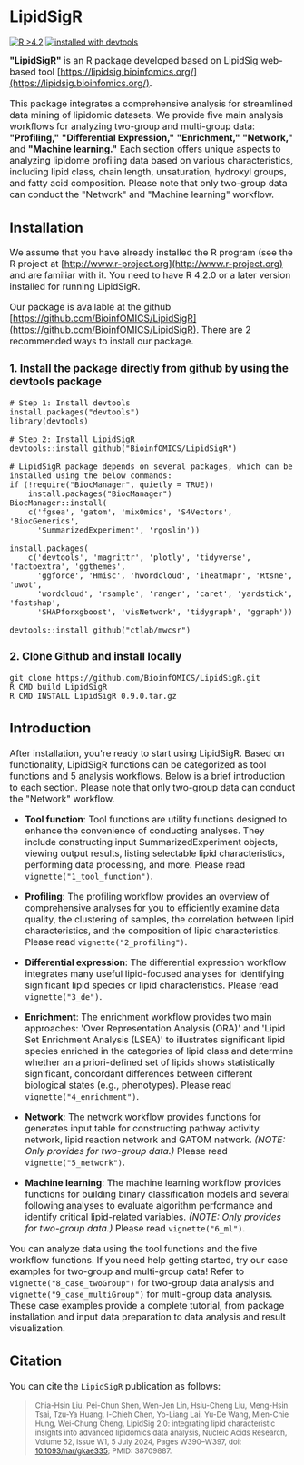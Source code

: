 # LipidSigR
<!-- badges: start -->
[![R >4.2](https://img.shields.io/badge/R-%3E4.2-success.svg)](https://www.r-project.org/) 
<a href='#devtools'>![installed with devtools](https://img.shields.io/badge/installed%20with-devtools-blueviolet.svg)</a>
<!-- badges: end -->

<font size=3> **"LipidSigR"** is an R package developed based on LipidSig web-based tool 
[https://lipidsig.bioinfomics.org/](https://lipidsig.bioinfomics.org/). 

This package integrates a comprehensive analysis for streamlined data mining of 
lipidomic datasets. We provide five main analysis workflows for analyzing 
two-group and multi-group data: **"Profiling,"** **"Differential Expression,"** 
**"Enrichment,"** **"Network,"** and **"Machine learning."** 
Each section offers unique aspects to analyzing lipidome profiling data based on 
various characteristics, including lipid class, chain length, unsaturation, 
hydroxyl groups, and fatty acid composition. 
Please note that only two-group data can conduct the "Network" and "Machine learning" workflow.

## Installation
We assume that you have already installed the R program (see the R project at 
[http://www.r-project.org](http://www.r-project.org)  and are familiar with it. 
You need to have R 4.2.0 or a later version installed for running LipidSigR.

Our package is available at the github 
[https://github.com/BioinfOMICS/LipidSigR](https://github.com/BioinfOMICS/LipidSigR). 
There are 2 recommended ways to install our package.

### 1. Install the package directly from github by using the devtools package
```(r)
# Step 1: Install devtools
install.packages("devtools")
library(devtools)

# Step 2: Install LipidSigR
devtools::install_github("BioinfOMICS/LipidSigR")

# LipidSigR package depends on several packages, which can be installed using the below commands:
if (!require("BiocManager", quietly = TRUE))
    install.packages("BiocManager")
BiocManager::install(
    c('fgsea', 'gatom', 'mixOmics', 'S4Vectors', 'BiocGenerics', 
      'SummarizedExperiment', 'rgoslin'))

install.packages(
    c('devtools', 'magrittr', 'plotly', 'tidyverse', 'factoextra', 'ggthemes', 
      'ggforce', 'Hmisc', 'hwordcloud', 'iheatmapr', 'Rtsne', 'uwot', 
      'wordcloud', 'rsample', 'ranger', 'caret', 'yardstick', 'fastshap', 
      'SHAPforxgboost', 'visNetwork', 'tidygraph', 'ggraph'))

devtools::install_github("ctlab/mwcsr")
```

### 2. Clone Github and install locally
```(r)
git clone https://github.com/BioinfOMICS/LipidSigR.git
R CMD build LipidSigR
R CMD INSTALL LipidSigR_0.9.0.tar.gz
```
## Introduction
<font size=3> After installation, you're ready to start using LipidSigR. 
Based on functionality, LipidSigR functions can be categorized as tool functions 
and 5 analysis workflows. Below is a brief introduction to each section.
Please note that only two-group data can conduct the "Network" workflow. 

* **Tool function**: Tool functions are utility functions designed to enhance 
the convenience of conducting analyses. They include constructing input 
SummarizedExperiment objects, viewing output results, listing selectable
lipid characteristics, performing data processing, and more. 
Please read `vignette("1_tool_function")`.

* **Profiling**: The profiling workflow provides an overview of comprehensive 
analyses for you to efficiently examine data quality, the clustering of samples, 
the correlation between lipid characteristics, and the composition of lipid 
characteristics. Please read `vignette("2_profiling")`.

* **Differential expression**: The differential expression workflow integrates 
many useful lipid-focused analyses for identifying significant lipid species or 
lipid characteristics. Please read `vignette("3_de")`.

* **Enrichment**: The enrichment workflow provides two main approaches: 
'Over Representation Analysis (ORA)' and 'Lipid Set Enrichment Analysis (LSEA)' 
to illustrates significant lipid species enriched in the categories of lipid 
class and determine whether an a priori-defined set of lipids shows 
statistically significant, concordant differences between different biological states 
(e.g., phenotypes). Please read `vignette("4_enrichment")`.

* **Network**: The network workflow provides functions for generates input table 
for constructing pathway activity network, lipid reaction network and GATOM network.
*(NOTE: Only provides for two-group data.)* Please read `vignette("5_network")`.

* **Machine learning**: The machine learning workflow provides functions for 
building binary classification models and several following analyses to evaluate 
algorithm performance and identify critical lipid-related variables. *(NOTE: Only provides for two-group data.)*
Please read `vignette("6_ml")`.

You can analyze data using the tool functions and the five workflow functions. 
If you need help getting started, try our case examples for two-group and 
multi-group data! Refer to `vignette("8_case_twoGroup")` for two-group data 
analysis and `vignette("9_case_multiGroup")` for multi-group data analysis. 
These case examples provide a complete tutorial, from package installation and 
input data preparation to data analysis and result visualization.

## Citation
<font size=3> You can cite the `LipidSigR` publication as follows:

> <font size=2> Chia-Hsin Liu, Pei-Chun Shen, Wen-Jen Lin, Hsiu-Cheng Liu, Meng-Hsin Tsai, 
Tzu-Ya Huang, I-Chieh Chen, Yo-Liang Lai, Yu-De Wang, Mien-Chie Hung, Wei-Chung Cheng, 
LipidSig 2.0: integrating lipid characteristic insights into advanced lipidomics data analysis, 
Nucleic Acids Research, Volume 52, Issue W1, 5 July 2024, Pages W390–W397, 
doi: [10.1093/nar/gkae335](https://doi.org/10.1093/nar/gkae335); PMID: 38709887.
